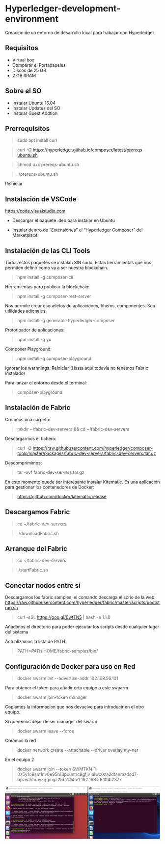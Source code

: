 # Hyperledger-development-environment
Creacion de un entorno de desarrollo local para trabajar con Hyperledger

Requisitos
----------
- Virtual box
- Compartir el Portapapeles
- Discos de 25 GB
- 2 GB RRAM

Sobre el SO
------------
- Instalar Ubuntu 16.04
- Instalar Updates del SO
- Instalar Guest Addtion


Prerrequisitos
---------------
>sudo apt install curl

>curl -O https://hyperledger.github.io/composer/latest/prereqs-ubuntu.sh 

>chmod u+x prereqs-ubuntu.sh 

>./prereqs-ubuntu.sh 

Reiniciar

Instalación de VSCode
------
https://code.visualstudio.com

- Descargar el paquete .deb para instalar en Ubuntu

- Instalar dentro de “Extensiones” el “Hyperledger Composer” del Marketplace

Instalación de las CLI Tools
----------------------------
Todos estos paquetes se instalan SIN sudo.
Estas herramientas que nos permiten definir como va a ser nuestra blockchain.

>npm install -g composer-cli

Herramientas para publicar la blockchain:
>npm install -g composer-rest-server

Nos permite crear esqueletos de aplicaciones, fiheros, componentes. Son utilidades adionales:
>npm install -g generator-hyperledger-composer 

Prototipador de aplicaciones:
>npm install -g yo 

Composer Playground:
>npm install -g composer-playground 

Ignorar los warnnings.
Reiniciar (Hasta aquí todavía no tenemos Fabric instalado)

Para lanzar el entorno desde el terminal:
>composer-playground

Instalación de Fabric
---------------------
Creamos una carpeta:
>mkdir ~/fabric-dev-servers && cd ~/fabric-dev-servers 

Descargarmos el fichero:
>curl -O https://raw.githubusercontent.com/hyperledger/composer-tools/master/packages/fabric-dev-servers/fabric-dev-servers.tar.gz 

Descomprimimos:
>tar -xvf fabric-dev-servers.tar.gz

En este momento puede ser interesante instalar Kitematic. Es una aplicación para gestionar los contenedores de Docker:

>https://github.com/docker/kitematic/release

>

Descargamos Fabric
------------------
>cd ~/fabric-dev-servers 

>./downloadFabric.sh

Arranque del Fabric
-----------------------
>cd ~/fabric-dev-servers 

>./startFabric.sh 


Conectar nodos entre si
-------------------------
Descargamos los fabric samples, el comando descarga el scrio de la web: https://raw.githubusercontent.com/hyperledger/fabric/master/scripts/bootstrap.sh

>curl -sSL https://goo.gl/6wtTN5 | bash -s 1.1.0 

Añadimos el directorio para poder ejecutar los scripts desde cualquier lugar del sistema

Actualizamos la lista de PATH
>PATH=$PATH:$HOME/fabric-samples/bin/


## Configuración de Docker para uso en Red 
>docker swarm init --advertise-addr 192.168.56.101

Para obtener el token para añadir orto equipo a este swaarm
>docker swarm join-token manager

Copiamos la informacion que nos devuelve para introducir en el otro equipo.

Si queremos dejar de ser manager del swarm
>docker swarm leave --force

Creamos la red
>docker network create --attachable --driver overlay my-net

En el equipo 2
>docker swarm join --token SWMTKN-1-0z5y1o9sm1nv0e95n13pcuntrc9gfjv1alwx0za2dfanmzdcd7-bpzwthhraykggmgz25b7c14m1 192.168.56.104:2377

![2computer](images/Image3.png)
